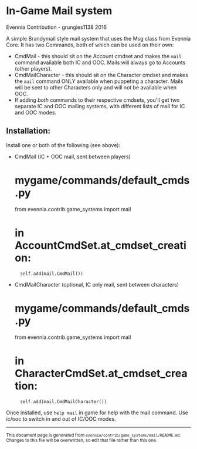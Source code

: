 # In-Game Mail system

Evennia Contribution - grungies1138 2016

A simple Brandymail style mail system that uses the Msg class from Evennia
Core. It has two Commands, both of which can be used on their own:

   - CmdMail - this should sit on the Account cmdset and makes the `mail` command
    available both IC and OOC. Mails will always go to Accounts (other players).
   - CmdMailCharacter - this should sit on the Character cmdset and makes the `mail`
    command ONLY available when puppeting a character. Mails will be sent to other
    Characters only and will not be available when OOC.
   - If adding *both* commands to their respective cmdsets, you'll get two separate
    IC and OOC mailing systems, with different lists of mail for IC and OOC modes.

## Installation:

Install one or both of the following (see above):

- CmdMail (IC + OOC mail, sent between players)

    # mygame/commands/default_cmds.py

    from evennia.contrib.game_systems import mail

    # in AccountCmdSet.at_cmdset_creation:
        self.add(mail.CmdMail())

- CmdMailCharacter (optional, IC only mail, sent between characters)

    # mygame/commands/default_cmds.py

    from evennia.contrib.game_systems import mail

    # in CharacterCmdSet.at_cmdset_creation:
        self.add(mail.CmdMailCharacter())

Once installed, use `help mail` in game for help with the mail command. Use
ic/ooc to switch in and out of IC/OOC modes.



----

<small>This document page is generated from `evennia/contrib/game_systems/mail/README.md`. Changes to this
file will be overwritten, so edit that file rather than this one.</small>
